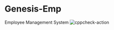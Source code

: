 # Genesis-Emp
Employee Management System
![cppcheck-action](https://github.com/99002663/Genesis-Emp/workflows/cppcheck-action/badge.svg)
